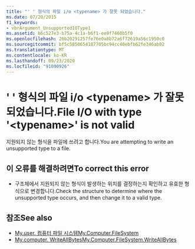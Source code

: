 ```yaml
---
title: "' ' 형식의 파일 i/o <typename> 가 잘못 되었습니다."
ms.date: 07/20/2015
f1_keywords:
- vbrArgument_UnsupportedIOType1
ms.assetid: b6c527e3-b75a-4c1a-b6f1-ee9f7460b5f0
ms.openlocfilehash: 26b20291257fe76e0a8b72a6f72619a56c1950c0
ms.sourcegitcommit: bf5c5850654187705bc94cc40ebfb62fe346ab02
ms.translationtype: MT
ms.contentlocale: ko-KR
ms.lasthandoff: 09/23/2020
ms.locfileid: "91090926"
---
```

# <a name="file-io-with-type-typename-is-not-valid"></a><span data-ttu-id="2f065-102">' ' 형식의 파일 i/o \<typename> 가 잘못 되었습니다.</span><span class="sxs-lookup"><span data-stu-id="2f065-102">File I/O with type '\<typename>' is not valid</span></span>

<span data-ttu-id="2f065-103">지원되지 않는 형식을 파일에 쓰려고 합니다.</span><span class="sxs-lookup"><span data-stu-id="2f065-103">You are attempting to write an unsupported type to a file.</span></span>  
  
## <a name="to-correct-this-error"></a><span data-ttu-id="2f065-104">이 오류를 해결하려면</span><span class="sxs-lookup"><span data-stu-id="2f065-104">To correct this error</span></span>  
  
- <span data-ttu-id="2f065-105">구조체에서 지원되지 않는 형식이 발생하는 위치를 결정하는지 확인하고 유효한 형식으로 변경합니다.</span><span class="sxs-lookup"><span data-stu-id="2f065-105">Check the structure to determine where the unsupported type occurs, and then change it to a valid type.</span></span>  
  
## <a name="see-also"></a><span data-ttu-id="2f065-106">참조</span><span class="sxs-lookup"><span data-stu-id="2f065-106">See also</span></span>

- [<span data-ttu-id="2f065-107">My.user. 컴퓨터 파일 시스템</span><span class="sxs-lookup"><span data-stu-id="2f065-107">My.Computer.FileSystem</span></span>](xref:Microsoft.VisualBasic.FileIO.FileSystem)
- [<span data-ttu-id="2f065-108">My.computer. WriteAllBytes</span><span class="sxs-lookup"><span data-stu-id="2f065-108">My.Computer.FileSystem.WriteAllBytes</span></span>](xref:Microsoft.VisualBasic.MyServices.FileSystemProxy.WriteAllBytes%2A)

